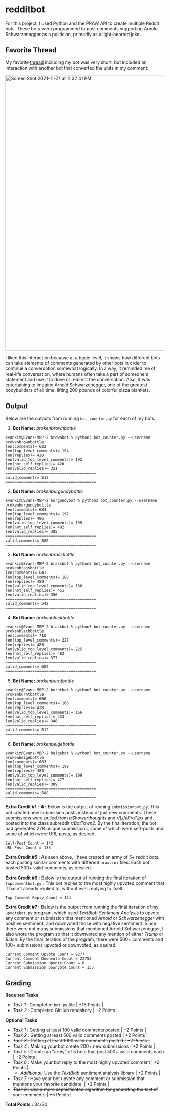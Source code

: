 # redditbot

For this project, I used Python and the PRAW API to create multiple Reddit bots. These bots were programmed to post comments supporting Arnold Schwarzenegger as a politician, primarily as a light-hearted joke. 



## Favorite Thread

My favorite [thread](https://old.reddit.com/r/BotTown2/comments/r2egby/steve_bannon_and_reince_priebus_push_audit_of/hm4l3at/) including my bot was very short, but included an interaction with another bot that converted the units in my comment:

<img width="869" alt="Screen Shot 2021-11-27 at 11 32 41 PM" src="https://user-images.githubusercontent.com/70280666/143733832-0969fc23-b070-4f13-af9b-d4b18f6aedc8.png">

I liked this interaction because at a basic level, it shows how different bots can take elements of comments generated by other bots in order to continue a conversation somewhat logically. In a way, it reminded me of real-life conversation, where humans often take a part of someone's statement and use it to drive or redirect the conversation. Also, it was entertaining to imagine Arnold Schwarzenegger, one of the greatest bodybuilders of all time, lifting 200 pounds of colorful pizza blankets.

## Output

Below are the outputs from running `bot_counter.py` for each of my bots:

1. **Bot Name:** _brokenbrownbottle_
```
evankim@Evans-MBP-2 brownbot % python3 bot_counter.py --username brokenbrownbottle
len(comments)= 622
len(top_level_comments)= 194
len(replies)= 428
len(valid_top_level_comments)= 192
len(not_self_replies)= 420
len(valid_replies)= 321
========================================
valid_comments= 513
========================================
```

2. **Bot Name:** _brokenburgundybottle_
```
evankim@Evans-MBP-2 burgundybot % python3 bot_counter.py --username brokenburgundybottle
len(comments)= 683
len(top_level_comments)= 197
len(replies)= 486
len(valid_top_level_comments)= 195
len(not_self_replies)= 482
len(valid_replies)= 385
========================================
valid_comments= 580
========================================
```

3. **Bot Name:** _brokenbrassbottle_
```
evankim@Evans-MBP-2 brassbot % python3 bot_counter.py --username brokenbrassbottle
len(comments)= 647
len(top_level_comments)= 188
len(replies)= 459
len(valid_top_level_comments)= 186
len(not_self_replies)= 451
len(valid_replies)= 356
========================================
valid_comments= 542
========================================
```

4. **Bot Name:** _brokenblackbottle_
```
evankim@Evans-MBP-2 blackbot % python3 bot_counter.py --username brokenblackbottle
len(comments)= 710
len(top_level_comments)= 227
len(replies)= 483
len(valid_top_level_comments)= 225
len(not_self_replies)= 482
len(valid_replies)= 377
========================================
valid_comments= 602
========================================
```

5. **Bot Name:** _brokenburntbottle_
```
evankim@Evans-MBP-2 burntbot % python3 bot_counter.py --username brokenburntbottle
len(comments)= 606
len(top_level_comments)= 168
len(replies)= 438
len(valid_top_level_comments)= 166
len(not_self_replies)= 433
len(valid_replies)= 346
========================================
valid_comments= 512
========================================
```
6. **Bot Name:** _brokenbeigebottle_
```
evankim@Evans-MBP-2 beigebot % python3 bot_counter.py --username brokenbeigebottle
len(comments)= 683
len(top_level_comments)= 199
len(replies)= 484
len(valid_top_level_comments)= 199
len(not_self_replies)= 477
len(valid_replies)= 389
========================================
valid_comments= 588
========================================
```

**Extra Credit #1 - 4 :** Below is the output of running `submissionbot.py`. This bot created new submission posts instead of just new comments. These submissions were pulled from _r/Showerthoughts_ and _r/LifeProTips_ and posted into the class subreddit _r/BotTown2_. By the final iteration, the bot had generated 278 unique submissions, some of which were self-posts and some of which were URL posts, as desired. 

```
Self-Post Count = 142
URL Post Count = 136
```

**Extra Credit #5 :** As seen above, I have created an army of 5+ reddit bots, each posting similar comments with different `praw.ini` files. Each bot posted 500+ valid comments, as desired.


**Extra Credit #6 :** Below is the output of running the final iteration of `topcommentbot.py` . This bot replies to the most highly upvoted comment that it hasn't already replied to, without ever replying to itself. 

```
Top Comment Reply Count = 134
```

**Extra Credit #7 :** Below is the output from running the final iteration of my `upvotebot.py` program, which used _TextBlob Sentiment Analysis_ to upvote any comment or submission that mentioned _Arnold_ or _Schwarzenegger_ with positive sentiment, and downvoted those with negative sentiment. Since there were not many submissions that mentioned Arnold Schwarzenegger, I also wrote the program so that it downvoted any mention of either _Trump_ or _Biden_. By the final iteration of the program, there were 500+ comments and 100+ submissions upvoted or downvoted, as desired. 

```
Current Comment Upvote Count = 8277
Current Comment Downvote Count = 22753
Current Submission Upvote Count = 0
Current Submission Downvote Count = 135
```

## Grading

**Required Tasks**

* *Task 1 :* Completed `bot.py` file | +18 Points |
* *Task 2 :* Completed GitHub repository | +2 Points |

**Optional Tasks**

* *Task 1 :* Getting at least 100 valid comments posted | +2 Points |
* *Task 2 :* Getting at least 500 valid comments posted | +2 Points |
* <s>*Task 3 :* Getting at least 1000 valid comments posted | +2 Points |</s>
* *Task 4 :* Making your bot create 200+ new submissions | +2 Points |
* *Task 5 :* Create an "army" of 5 bots that post 500+ valid comments each | +2 Points |
* *Task 6 :* Make your bot reply to the most highly upvoted comment | +2 Points |
  * *Additional:* Use the _TextBlob_ sentiment analysis library | +2 Points |
* *Task 7 :* Have your bot upvote any comment or submission that mentions your favorite candidate. | +2 Points |
* <s>*Task 8 :* Use a more sophisticated algorithm for generating the text of your comments | +5 Points |</s>

**Total Points :** 34/30
